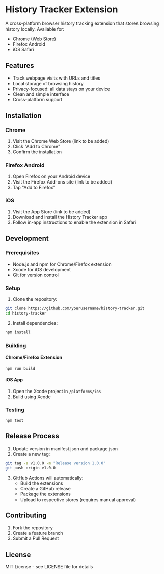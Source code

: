 # History Tracker Extension

A cross-platform browser history tracking extension that stores browsing history locally. Available for:
- Chrome (Web Store)
- Firefox Android
- iOS Safari

## Features

- Track webpage visits with URLs and titles
- Local storage of browsing history
- Privacy-focused: all data stays on your device
- Clean and simple interface
- Cross-platform support

## Installation

### Chrome
1. Visit the Chrome Web Store (link to be added)
2. Click "Add to Chrome"
3. Confirm the installation

### Firefox Android
1. Open Firefox on your Android device
2. Visit the Firefox Add-ons site (link to be added)
3. Tap "Add to Firefox"

### iOS
1. Visit the App Store (link to be added)
2. Download and install the History Tracker app
3. Follow in-app instructions to enable the extension in Safari

## Development

### Prerequisites
- Node.js and npm for Chrome/Firefox extension
- Xcode for iOS development
- Git for version control

### Setup
1. Clone the repository:
```bash
git clone https://github.com/yourusername/history-tracker.git
cd history-tracker
```

2. Install dependencies:
```bash
npm install
```

### Building

#### Chrome/Firefox Extension
```bash
npm run build
```

#### iOS App
1. Open the Xcode project in `/platforms/ios`
2. Build using Xcode

### Testing
```bash
npm test
```

## Release Process

1. Update version in manifest.json and package.json
2. Create a new tag:
```bash
git tag -a v1.0.0 -m "Release version 1.0.0"
git push origin v1.0.0
```
3. GitHub Actions will automatically:
   - Build the extensions
   - Create a GitHub release
   - Package the extensions
   - Upload to respective stores (requires manual approval)

## Contributing

1. Fork the repository
2. Create a feature branch
3. Submit a Pull Request

## License

MIT License - see LICENSE file for details